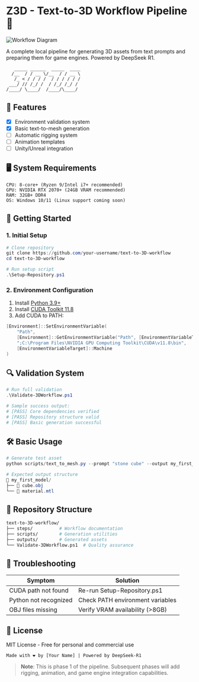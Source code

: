 # Z3D - Text-to-3D Workflow Pipeline 🚀

![Workflow Diagram](https://via.placeholder.com/800x200.png?text=Text+→+3D+Mesh+→+Rigging+→+Animation+→+Game+Engine)

A complete local pipeline for generating 3D assets from text prompts and preparing them for game engines. Powered by DeepSeek R1.

```asciidoc
   _____ ______  _____  ____  
  /__  / / __ \/__  / / __ \ 
   /_ < / / / /  / / / / / / 
 ___/ // /_/ /  / /_/ /_/ /  
/____/ \____/  /____/\____/   
```

## 🌟 Features
- [x] Environment validation system
- [x] Basic text-to-mesh generation
- [ ] Automatic rigging system
- [ ] Animation templates
- [ ] Unity/Unreal integration

## 🖥️ System Requirements
```asciidoc
CPU: 8-core+ (Ryzen 9/Intel i7+ recommended)
GPU: NVIDIA RTX 2070+ (24GB VRAM recommended)
RAM: 32GB+ DDR4
OS: Windows 10/11 (Linux support coming soon)
```

## 🚀 Getting Started

### 1. Initial Setup
```powershell
# Clone repository
git clone https://github.com/your-username/text-to-3D-workflow
cd text-to-3D-workflow

# Run setup script
.\Setup-Repository.ps1
```

### 2. Environment Configuration
1. Install [Python 3.9+](https://www.python.org/downloads/)
2. Install [CUDA Toolkit 11.8](https://developer.nvidia.com/cuda-11-8-0-download-archive)
3. Add CUDA to PATH:
```powershell
[Environment]::SetEnvironmentVariable(
    "Path",
    [Environment]::GetEnvironmentVariable("Path", [EnvironmentVariableTarget]::Machine) + 
    ";C:\Program Files\NVIDIA GPU Computing Toolkit\CUDA\v11.8\bin",
    [EnvironmentVariableTarget]::Machine
)
```

## 🔍 Validation System
```powershell
# Run full validation
.\Validate-3DWorkflow.ps1

# Sample success output:
# [PASS] Core dependencies verified
# [PASS] Repository structure valid
# [PASS] Basic generation successful
```

## 🛠️ Basic Usage
```powershell
# Generate test asset
python scripts/text_to_mesh.py --prompt "stone cube" --output my_first_model/

# Expected output structure
📁 my_first_model/
├── 📄 cube.obj
└── 📄 material.mtl
```

## 📂 Repository Structure
```bash
text-to-3D-workflow/
├── steps/          # Workflow documentation
├── scripts/        # Generation utilities
├── outputs/        # Generated assets
└── Validate-3DWorkflow.ps1  # Quality assurance
```

## 🚨 Troubleshooting
| Symptom               | Solution                          |
|-----------------------|-----------------------------------|
| CUDA path not found   | Re-run Setup-Repository.ps1      |
| Python not recognized | Check PATH environment variables |
| OBJ files missing     | Verify VRAM availability (>8GB)  |

## 📜 License
MIT License - Free for personal and commercial use

```asciidoc
Made with ❤️ by [Your Name] | Powered by DeepSeek-R1
```

> **Note**: This is phase 1 of the pipeline. Subsequent phases will add rigging, animation, and game engine integration capabilities.
